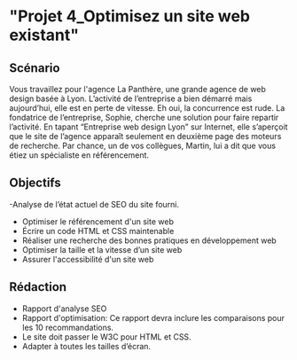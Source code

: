 <h1>"Projet 4_Optimisez un site web existant"</h1>


<h2>Scénario</h2>

Vous travaillez pour l'agence La Panthère, une grande agence de web design basée à Lyon. L’activité de l’entreprise a bien démarré mais aujourd’hui, elle est en perte de vitesse. Eh oui, la concurrence est rude. La fondatrice de l’entreprise, Sophie, cherche une solution pour faire repartir l’activité. En tapant “Entreprise web design Lyon” sur Internet, elle s’aperçoit que le site de l’agence apparaît seulement en deuxième page des moteurs de recherche. Par chance, un de vos collègues, Martin, lui a dit que vous étiez un spécialiste en référencement.

<h2>Objectifs</H2>

-Analyse de l’état actuel de SEO du site fourni.
- Optimiser le référencement d'un site web
- Écrire un code HTML et CSS maintenable
- Réaliser une recherche des bonnes pratiques en développement web
- Optimiser la taille et la vitesse d’un site web
- Assurer l'accessibilité d'un site web

<h2>Rédaction</h2>
<ul>
<li>Rapport d'analyse SEO</li>
<li>Rapport d'optimisation: Ce rapport devra inclure les comparaisons pour les 10 recommandations.</li>
<li>Le site doit passer le W3C pour HTML et CSS.</li>
<li>Adapter à toutes les tailles d’écran.</li>
</ul>


